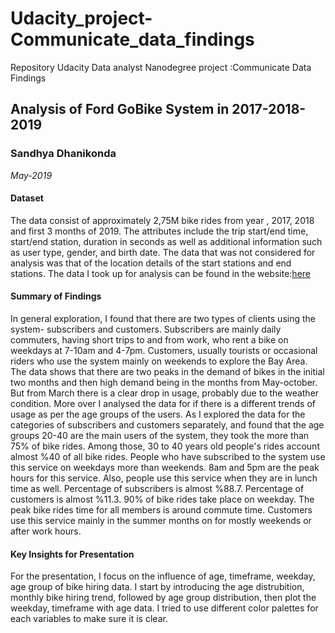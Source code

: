 # Udacity_project-Communicate_data_findings
Repository Udacity Data analyst Nanodegree project :Communicate Data Findings

## Analysis of Ford GoBike System in 2017-2018-2019
### Sandhya Dhanikonda
*May-2019*

#### Dataset
The data consist of approximately 2,75M bike rides from year , 2017, 2018 and first 3 months of 2019. The attributes include the trip start/end time, start/end station, duration in seconds as well as additional information such as user type, gender, and birth date. The data that was not considered for analysis was that of the location details of the start stations and end stations. The data I took up for analysis can be found in the website:[here](https://s3.amazonaws.com/fordgobike-data/index.html)

#### Summary of Findings
In general exploration, I found that there are two types of clients using the system- subscribers and customers. Subscribers are mainly daily commuters, having short trips to and from work, who rent a bike on weekdays at 7-10am and 4-7pm. Customers, usually tourists or occasional riders who use the system mainly on weekends to explore the Bay Area. The data shows that there are two peaks in the demand of bikes in the initial two months and then high demand being in the months from May-october. But from March there is a clear drop in usage, probably due to the weather condition. More over I analysed the data for if there is a different trends of usage as per the age groups of the users. As I explored the data for the categories of subscribers and customers separately, and found that the age groups 20-40 are the main users of the system, they took the more than 75% of bike rides. Among those, 30 to 40 years old people's rides account almost %40 of all bike rides. People who have subscribed to the system use this service on weekdays more than weekends. 8am and 5pm are the peak hours for this service. Also, people use this service when they are in lunch time as well. Percentage of subscribers is almost %88.7. Percentage of customers is almost %11.3. 90% of bike rides take place on weekday. The peak bike rides time for all members is around commute time. Customers use this service mainly in the summer months on for mostly weekends or after work hours.

#### Key Insights for Presentation
For the presentation, I focus on the influence of age, timeframe, weekday, age group of bike hiring data. I start by introducing the age distrubition, monthly bike hiring trend, followed by age group distribution, then plot the weekday, timeframe with age data. I tried to use different color palettes for each variables to make sure it is clear.
